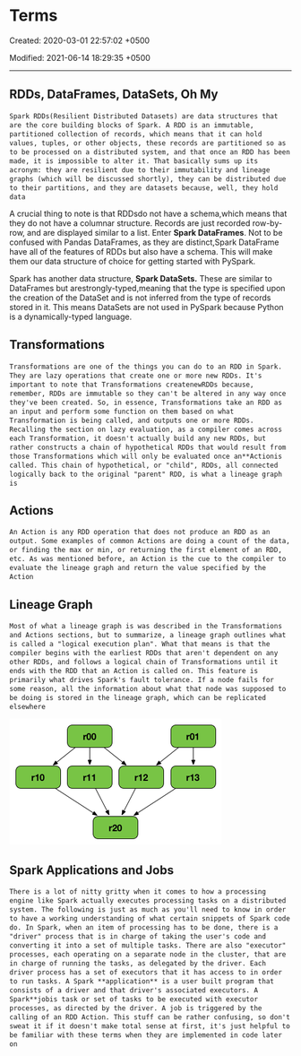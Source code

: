 # Terms

Created: 2020-03-01 22:57:02 +0500

Modified: 2021-06-14 18:29:35 +0500

---

## RDDs, DataFrames, DataSets, Oh My

    Spark RDDs(Resilient Distributed Datasets) are data structures that are the core building blocks of Spark. A RDD is an immutable, partitioned collection of records, which means that it can hold values, tuples, or other objects, these records are partitioned so as to be processed on a distributed system, and that once an RDD has been made, it is impossible to alter it. That basically sums up its acronym: they are resilient due to their immutability and lineage graphs (which will be discussed shortly), they can be distributed due to their partitions, and they are datasets because, well, they hold data

A crucial thing to note is that RDDsdo not have a schema,which means that they do not have a columnar structure. Records are just recorded row-by-row, and are displayed similar to a list. Enter **Spark DataFrames**. Not to be confused with Pandas DataFrames, as they are distinct,Spark DataFrame have all of the features of RDDs but also have a schema. This will make them our data structure of choice for getting started with PySpark.

Spark has another data structure, **Spark DataSets.** These are similar to DataFrames but arestrongly-typed,meaning that the type is specified upon the creation of the DataSet and is not inferred from the type of records stored in it. This means DataSets are not used in PySpark because Python is a dynamically-typed language.

## Transformations

    Transformations are one of the things you can do to an RDD in Spark. They are lazy operations that create one or more new RDDs. It's important to note that Transformations createnewRDDs because, remember, RDDs are immutable so they can't be altered in any way once they've been created. So, in essence, Transformations take an RDD as an input and perform some function on them based on what Transformation is being called, and outputs one or more RDDs. Recalling the section on lazy evaluation, as a compiler comes across each Transformation, it doesn't actually build any new RDDs, but rather constructs a chain of hypothetical RDDs that would result from those Transformations which will only be evaluated once an**Actionis called. This chain of hypothetical, or "child", RDDs, all connected logically back to the original "parent" RDD, is what a lineage graph is

## Actions

    An Action is any RDD operation that does not produce an RDD as an output. Some examples of common Actions are doing a count of the data, or finding the max or min, or returning the first element of an RDD, etc. As was mentioned before, an Action is the cue to the compiler to evaluate the lineage graph and return the value specified by the Action

## Lineage Graph

    Most of what a lineage graph is was described in the Transformations and Actions sections, but to summarize, a lineage graph outlines what is called a "logical execution plan". What that means is that the compiler begins with the earliest RDDs that aren't dependent on any other RDDs, and follows a logical chain of Transformations until it ends with the RDD that an Action is called on. This feature is primarily what drives Spark's fault tolerance. If a node fails for some reason, all the information about what that node was supposed to be doing is stored in the lineage graph, which can be replicated elsewhere

![image](../../../media/Technologies-Apache-Terms-image1.png)

## Spark Applications and Jobs

    There is a lot of nitty gritty when it comes to how a processing engine like Spark actually executes processing tasks on a distributed system. The following is just as much as you'll need to know in order to have a working understanding of what certain snippets of Spark code do. In Spark, when an item of processing has to be done, there is a "driver" process that is in charge of taking the user's code and converting it into a set of multiple tasks. There are also "executor" processes, each operating on a separate node in the cluster, that are in charge of running the tasks, as delegated by the driver. Each driver process has a set of executors that it has access to in order to run tasks. A Spark **application** is a user built program that consists of a driver and that driver's associated executors. A Spark**jobis task or set of tasks to be executed with executor processes, as directed by the driver. A job is triggered by the calling of an RDD Action. This stuff can be rather confusing, so don't sweat it if it doesn't make total sense at first, it's just helpful to be familiar with these terms when they are implemented in code later on

